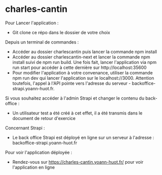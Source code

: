 # charles-cantin

Pour Lancer l'application : 
- Git clone ce répo dans le dossier de votre choix 

Depuis un terminal de commandes : 
- Accéder au dossier charlescantin puis lancer la commande npm install
- Accéder au dossier charlescantin-next et lancer la commande npm install suivi de npm run build. Une fois fait, lancer l'application via npm run start pour accéder à cette dernière sur http://localhost:35600 
- Pour modifier l'application à votre convenance, utiliser la commande npm run dev qui lancer l'application sur le localhost://3000. Attention toutefois, l'appel à l'API pointe vers l'adresse du serveur  - backoffice-strapi.yoann-huot.fr.

Si vous souhaitez accéder à l'admin Strapi et changer le contenu du back-office : 
- Un utilisateur test a été créé à cet effet, il a été transmis dans le document de retour d'exercice 

Concernant Strapi : 
- Le back office Strapi est déployé en ligne sur un serveur à l'adresse : backoffice-strapi.yoann-huot.fr 

Pour voir l'application déployée : 
- Rendez-vous sur https://charles-cantin.yoann-huot.fr/ pour voir l'application en ligne 
